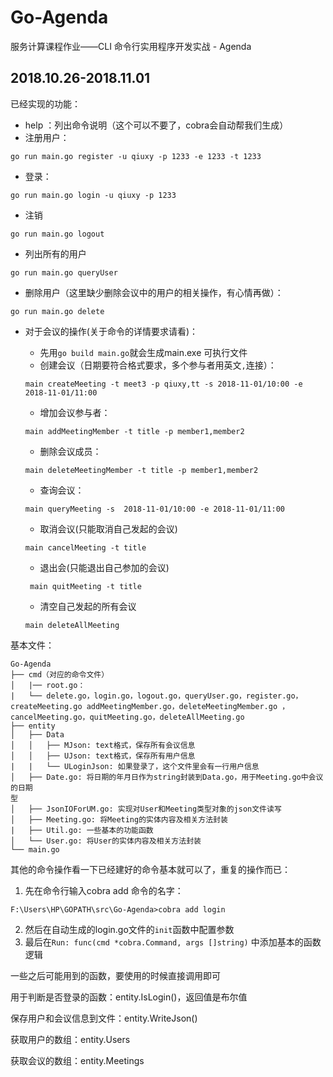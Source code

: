 # Go-Agenda
服务计算课程作业——CLI 命令行实用程序开发实战 - Agenda

## 2018.10.26-2018.11.01

已经实现的功能：

- help ：列出命令说明（这个可以不要了，cobra会自动帮我们生成）
- 注册用户：

```
go run main.go register -u qiuxy -p 1233 -e 1233 -t 1233
```

* 登录：

```
go run main.go login -u qiuxy -p 1233
```

- 注销

```
go run main.go logout
```

* 列出所有的用户

```
go run main.go queryUser
```

* 删除用户（这里缺少删除会议中的用户的相关操作，有心情再做）：

```
go run main.go delete
```
+ 对于会议的操作(关于命令的详情要求请看)：
  + 先用`go build main.go`就会生成main.exe 可执行文件
  + 创建会议（日期要符合格式要求，多个参与者用英文`,`连接）：

  ```
  main createMeeting -t meet3 -p qiuxy,tt -s 2018-11-01/10:00 -e 2018-11-01/11:00
  ```
  + 增加会议参与者：

  ```
  main addMeetingMember -t title -p member1,member2
  ```
  + 删除会议成员：

  ```
  main deleteMeetingMember -t title -p member1,member2
  ```
  + 查询会议：
  ```
  main queryMeeting -s  2018-11-01/10:00 -e 2018-11-01/11:00
  ```
  + 取消会议(只能取消自己发起的会议)
  ```
  main cancelMeeting -t title
  ```
  + 退出会(只能退出自己参加的会议)
  ```
   main quitMeeting -t title
  ```
  + 清空自己发起的所有会议


  ```
  main deleteAllMeeting
  ```

基本文件：

```
Go-Agenda
├── cmd（对应的命令文件）
│   |── root.go：
|   └── delete.go，login.go，logout.go，queryUser.go，register.go，createMeeting.go addMeetingMember.go，deleteMeetingMember.go ，cancelMeeting.go，quitMeeting.go，deleteAllMeeting.go
├── entity
│   ├── Data
│   │   ├── MJson: text格式，保存所有会议信息
│   │   ├── UJson: text格式，保存所有用户信息
|   |   └── ULoginJson: 如果登录了，这个文件里会有一行用户信息
│   ├── Date.go: 将日期的年月日作为string封装到Data.go，用于Meeting.go中会议的日期
型
│   ├── JsonIOForUM.go: 实现对User和Meeting类型对象的json文件读写
│   ├── Meeting.go: 将Meeting的实体内容及相关方法封装
|	├── Util.go: 一些基本的功能函数
│   └── User.go: 将User的实体内容及相关方法封装
└── main.go
```

其他的命令操作看一下已经建好的命令基本就可以了，重复的操作而已：

1. 先在命令行输入cobra add 命令的名字：

```
F:\Users\HP\GOPATH\src\Go-Agenda>cobra add login
```

2. 然后在自动生成的login.go文件的`init`函数中配置参数
3. 最后在`Run: func(cmd *cobra.Command, args []string)` 中添加基本的函数逻辑

一些之后可能用到的函数，要使用的时候直接调用即可

用于判断是否登录的函数：entity.IsLogin()，返回值是布尔值

保存用户和会议信息到文件：entity.WriteJson()

获取用户的数组：entity.Users

获取会议的数组：entity.Meetings

